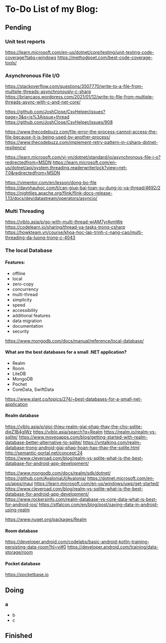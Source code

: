 # To-Do List of my Blog:

## Pending

### Unit test reports
https://learn.microsoft.com/en-us/dotnet/core/testing/unit-testing-code-coverage?tabs=windows
https://methodpoet.com/best-code-coverage-tools/


### Asynchronous File I/O
https://stackoverflow.com/questions/3507770/write-to-a-file-from-multiple-threads-asynchronously-c-sharp
https://briancaos.wordpress.com/2021/01/12/write-to-file-from-multiple-threads-async-with-c-and-net-core/

https://github.com/JoshClose/CsvHelper/issues?page=3&q=is%3Aissue+thread
https://github.com/JoshClose/CsvHelper/issues/908

https://www.thecodebuzz.com/file-error-the-process-cannot-access-the-file-because-it-is-being-used-by-another-process/
https://www.thecodebuzz.com/implement-retry-pattern-in-csharp-dotnet-resiliency/


https://learn.microsoft.com/vi-vn/dotnet/standard/io/asynchronous-file-i-o?redirectedfrom=MSDN
https://learn.microsoft.com/en-us/dotnet/api/system.threading.readerwriterlock?view=net-7.0&redirectedfrom=MSDN

https://vimentor.com/en/lesson/dong-bo-file
https://daynhauhoc.com/t/can-giup-bai-toan-su-dung-io-va-thread/4692/2
https://nightlies.apache.org/flink/flink-docs-release-1.13/docs/dev/datastream/operators/asyncio/


### Multi Threading
https://viblo.asia/p/go-with-multi-thread-wjAM7yrAvmWe
https://codelearn.io/sharing/thread-va-tasks-trong-csharp
https://howkteam.vn/course/khoa-hoc-lap-trinh-c-nang-cao/multi-threading-da-luong-trong-c-4043


### The local Database

#### Features:
* offline
* local
* zero-copy
* concurrency
* multi-thread
* simplicity
* speed
* accessibility
* additional features
* data migration
* documentation
* security

https://www.mongodb.com/docs/manual/reference/local-database/


#### What are the best databases for a small .NET application?
- Realm
- Room
- LiteDB
- MongoDB
- Pochet
- CoreData, SwiftData

https://www.slant.co/topics/274/~best-databases-for-a-small-net-application


#### Realm database
https://viblo.asia/p/gioi-thieu-realm-giai-phap-thay-the-cho-sqlite-djeZ1B4glWz
https://viblo.asia/search?q=Realm
https://realm.io/realm-vs-sqlite/
https://www.moveoapps.com/blog/getting-started-with-realm-database-better-alternative-to-sqlite/
https://vntalking.com/realm-database-trong-android-giai-phap-hoan-hao-thay-the-sqlite.html
http://semantic-portal.net/concept:24
https://www.cleveroad.com/blog/realm-vs-sqlite-what-is-the-best-database-for-android-app-development/

https://www.mongodb.com/docs/realm/sdk/dotnet/
https://github.com/AvaloniaUI/Avalonia/
https://dotnet.microsoft.com/en-us/apps/maui
https://learn.microsoft.com/en-us/windows/uwp/get-started/
https://www.cleveroad.com/blog/realm-vs-sqlite-what-is-the-best-database-for-android-app-development/
https://www.rockersinfo.com/realm-database-vs-core-data-what-is-best-for-android-ios/
https://stfalcon.com/en/blog/post/saving-data-in-android-using-realm

https://www.nuget.org/packages/Realm


#### Room database
https://developer.android.com/codelabs/basic-android-kotlin-training-persisting-data-room?hl=vi#0
https://developer.android.com/training/data-storage/room


#### Pocket database
https://pocketbase.io


## Doing

### a
+ b
+ c


## Finished
